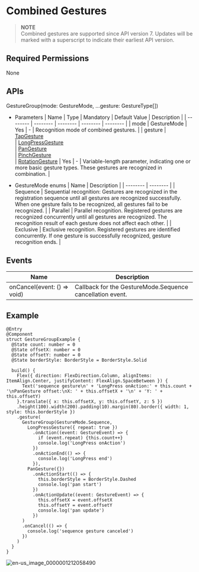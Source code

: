 # Combined Gestures


> **NOTE**<br>
> Combined gestures are supported since API version 7. Updates will be marked with a superscript to indicate their earliest API version.


## Required Permissions

None


## APIs

GestureGroup(mode: GestureMode, ...gesture: GestureType[])

- Parameters
  | Name | Type | Mandatory | Default Value | Description |
  | -------- | -------- | -------- | -------- | -------- |
  | mode | GestureMode | Yes | - | Recognition mode of combined gestures. |
  | gesture | [TapGesture](ts-basic-gestures-tapgesture.md)<br/>\| [LongPressGesture](ts-basic-gestures-longpressgesture.md)<br/>\| [PanGesture](ts-basic-gestures-pangesture.md)<br/>\| [PinchGesture](ts-basic-gestures-pinchgesture.md)<br/>\| [RotationGesture](ts-basic-gestures-rotationgesture.md) | Yes | - | Variable-length parameter, indicating one or more basic gesture types. These gestures are recognized in combination. |

- GestureMode enums
  | Name | Description | 
  | -------- | -------- |
  | Sequence | Sequential recognition: Gestures are recognized in the registration sequence until all gestures are recognized successfully. When one gesture fails to be recognized, all gestures fail to be recognized. | 
  | Parallel | Parallel recognition. Registered gestures are recognized concurrently until all gestures are recognized. The recognition result of each gesture does not affect each other. | 
  | Exclusive | Exclusive recognition. Registered gestures are identified concurrently. If one gesture is successfully recognized, gesture recognition ends. | 


## Events

| Name | Description | 
| -------- | -------- |
| onCancel(event: () =&gt; void) | Callback for the GestureMode.Sequence cancellation event. | 


## Example


```
@Entry
@Component
struct GestureGroupExample {
  @State count: number = 0
  @State offsetX: number = 0
  @State offsetY: number = 0
  @State borderStyle: BorderStyle = BorderStyle.Solid

  build() {
    Flex({ direction: FlexDirection.Column, alignItems: ItemAlign.Center, justifyContent: FlexAlign.SpaceBetween }) {
      Text('sequence gesture\n' + 'LongPress onAction:' + this.count + '\nPanGesture offset:\nX: ' + this.offsetX + '\n' + 'Y: ' + this.offsetY)
    }.translate({ x: this.offsetX, y: this.offsetY, z: 5 })
    .height(100).width(200).padding(10).margin(80).border({ width: 1, style: this.borderStyle })
    .gesture(
      GestureGroup(GestureMode.Sequence,
        LongPressGesture({ repeat: true })
          .onAction((event: GestureEvent) => {
            if (event.repeat) {this.count++}
            console.log('LongPress onAction')
          })
          .onActionEnd(() => {
            console.log('LongPress end')
          }),
        PanGesture({})
          .onActionStart(() => {
            this.borderStyle = BorderStyle.Dashed
            console.log('pan start')
          })
          .onActionUpdate((event: GestureEvent) => {
            this.offsetX = event.offsetX
            this.offsetY = event.offsetY
            console.log('pan update')
          })
      )
      .onCancel(() => {
        console.log('sequence gesture canceled')
      })
    )
  }
}
```

![en-us_image_0000001212058490](figures/en-us_image_0000001212058490.gif)
